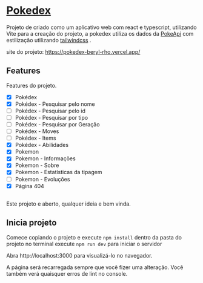 <h1><a href="https://pokedex-beryl-rho.vercel.app/" target="_blank"  rel="noopener noreferrer" >Pokedex</a></h1>

Projeto de criado como um aplicativo web com react e typescript, utilizando Vite para a creação do projeto, a pokedex utiliza os dados da [PokeApi](https://pokeapi.co/) com estilização utilizando [tailwindcss](https://tailwindcss.com/) .

site do projeto: https://pokedex-beryl-rho.vercel.app/

## Features

Features do projeto.

- [x] Pokédex
- [x] Pokédex - Pesquisar pelo nome
- [ ] Pokédex - Pesquisar pelo id
- [ ] Pokédex - Pesquisar por tipo
- [ ] Pokédex - Pesquisar por Geração
- [ ] Pokédex - Moves
- [ ] Pokédex - Items
- [x] Pokédex - Abilidades
- [x] Pokemon
- [x] Pokemon - Informações
- [x] Pokemon - Sobre
- [x] Pokemon - Estatísticas da tipagem
- [ ] Pokemon - Evoluções
- [x] Página 404

##  

Este projeto e aberto, qualquer ideia e bem vinda.

## Inicia projeto

Comece copiando o projeto e execute `npm install` dentro da pasta do projeto no terminal execute `npm run dev` para iniciar o servidor 

Abra http://localhost:3000 para visualizá-lo no navegador.

A página será recarregada sempre que você fizer uma alteração. Você também verá quaisquer erros de lint no console.


